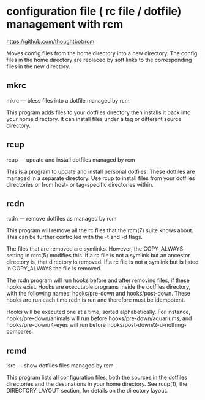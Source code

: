 # configuration file ( rc file / dotfile) management with rcm

https://github.com/thoughtbot/rcm

Moves config files from the home directory into a new directory. The config files in the home directory are replaced by soft links to the corresponding files in the new directory.

## mkrc

mkrc — bless files into a dotfile managed by rcm

This program adds files to your dotfiles directory then installs it back into your home directory. It can install files under a tag or different source directory.

## rcup

rcup — update and install dotfiles managed by rcm

This is a program to update and install personal dotfiles. These dotfiles are managed in a separate directory. Use rcup to install files from your dotfiles directories or from host- or tag-specific directories within.

## rcdn

rcdn — remove dotfiles as managed by rcm

This program will remove all the rc files that the rcm(7) suite knows about. This can be further controlled with the -t and -d flags.

The files that are removed are symlinks. However, the COPY_ALWAYS setting in rcrc(5) modifies this.  If a rc file is not a symlink but an ancestor directory is, that directory is removed. If a rc file is not a symlink but is listed in COPY_ALWAYS the file is removed.


The rcdn program will run hooks before and after removing files, if these hooks exist. Hooks are executable programs inside the dotfiles directory, with the following names: hooks/pre-down and hooks/post-down.  These hooks are run each time rcdn is run and therefore must be idempotent.

Hooks will be executed one at a time, sorted alphabetically. For instance, hooks/pre-down/animals will run before hooks/pre-down/aquariums, and hooks/pre-down/4-eyes will run before hooks/post-down/2-u-nothing-compares.

## rcmd

lsrc — show dotfiles files managed by rcm

This program lists all configuration files, both the sources in the dotfiles directories and the destinations in your home directory.  See rcup(1), the DIRECTORY LAYOUT section, for details on the directory layout.

